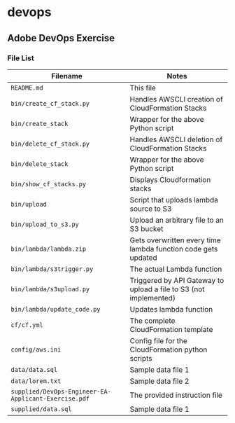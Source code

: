 # devops

## Adobe DevOps Exercise

### File List

| Filename                                             | Notes                                                             |
|------------------------------------------------------|-------------------------------------------------------------------|
| `README.md`                                          | This file                                                         |
| `bin/create_cf_stack.py`                             | Handles AWSCLI creation of CloudFormation Stacks                  |
| `bin/create_stack`                                   | Wrapper for the above Python script                               |
| `bin/delete_cf_stack.py`                             | Handles AWSCLI deletion of CloudFormation Stacks                  |
| `bin/delete_stack`                                   | Wrapper for the above Python script                               |
| `bin/show_cf_stacks.py`                              | Displays Cloudformation stacks                                    |
| `bin/upload`                                         | Script that uploads lambda source to S3                           |
| `bin/upload_to_s3.py`                                | Upload an arbitrary file to an S3 bucket                          |
| `bin/lambda/lambda.zip`                              | Gets overwritten every time lambda function code gets updated     |
| `bin/lambda/s3trigger.py`                            | The actual Lambda function                                        |
| `bin/lambda/s3upload.py`                             | Triggered by API Gateway to upload a file to S3 (not implemented) |
| `bin/lambda/update_code.py`                          | Updates lambda function                                           |
| `cf/cf.yml`                                          | The complete CloudFormation template                              |
| `config/aws.ini`                                     | Config file for the CloudFormation python scripts                 |
| `data/data.sql`                                      | Sample data file 1                                                |
| `data/lorem.txt`                                     | Sample data file 2                                                |
| `supplied/DevOps-Engineer-EA-Applicant-Exercise.pdf` | The provided instruction file                                     |
| `supplied/data.sql`                                  | Sample data file 1                                                |
